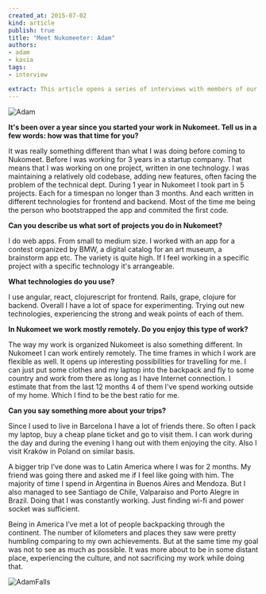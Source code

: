 ```yaml
---
created_at: 2015-07-02
kind: article
publish: true
title: "Meet Nukomeeter: Adam"
authors:
- adam
- kasia
tags: 
- interview

extract: This article opens a series of interviews with members of our Nukomeet team. 
---
```

![Adam](/assets/images/blog/Adam.jpg "Adam")

**It's been over a year since you started your work in Nukomeet. Tell us in a few words: how was that time for you?**

It was really something different than what I was doing before coming to Nukomeet. Before I was working for 3 years in a startup company. That means that I was working on one project, written in one technology. I was maintaining a relatively old codebase, adding new features, often facing the problem of the technical dept. During 1 year in Nukomeet I took part in 5 projects. Each for a timespan no longer than 3 months. And each written in different technologies for frontend and backend. Most of the time me being the person who bootstrapped the app and commited the first code.
 

**Can you describe us what sort of projects you do in Nukomeet?**

I do web apps. From small to medium size. I worked with an app for a contest organized by BMW, a digital catalog for an art museum, a brainstorm app etc. The variety is quite high. If I feel working in a specific project with a specific technology it's arrangeable.

**What technologies do you use?**

I use angular, react, clojurescript for frontend. Rails, grape, clojure for backend. Overall I have a lot of space for experimenting. Trying out new technologies, experiencing the strong and weak points of each of them.

**In Nukomeet we work mostly remotely. Do you enjoy this type of work?** 

The way my work is organized Nukomeet is also something different. In Nukomeet I can work entirely remotely. The time frames in which I work are flexible as well. It opens up interesting possibilities for travelling for me. I can just put some clothes and my laptop into the backpack and fly to some country and work from there as long as I have Internet connection. I estimate that from the last 12 months 4 of them I've spend working outside of my home. Which I find to be the best ratio for me.

**Can you say something more about your trips?**

Since I used to live in Barcelona I have a lot of friends there. So often I pack my laptop, buy a cheap plane ticket and go to visit them. I can work during the day and during the evening I hang out with them enjoying the city. Also I visit Kraków in Poland on similar basis.

A bigger trip I’ve done was to Latin America where I was for 2 months. My friend was going there and asked me if I feel like going with him. The majority of time I spend in Argentina in Buenos Aires and Mendoza. But I also managed to see Santiago de Chile, Valparaiso and Porto Alegre in Brazil. Doing that I was constantly working. Just finding wi-fi and power socket was sufficient.

Being in America I’ve met a lot of people backpacking through the continent. The number of kilometers and places they saw were pretty humbling comparing to my own achievements. But at the same time my goal was not to see as much as possible. It was more about to be in some distant place, experiencing the culture, and not sacrificing my work while doing that.

![AdamFalls](/assets/images/blog/AdamFalls.jpg "AdamFalls")